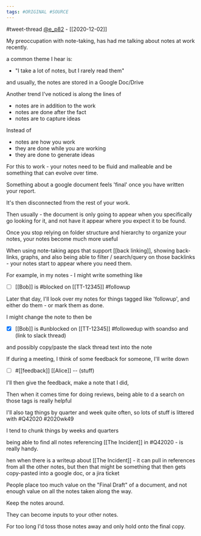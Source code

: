 ```yaml
---
tags: #ORIGINAL #SOURCE 
---
```

#tweet-thread [@e_p82](https://twitter.com/e_p82/status/1334295593569673218) - [[2020-12-02]]

My preoccupation with note-taking, has had me talking about notes at work recently.

a common theme I hear is:

- "I take a lot of notes, but I rarely read them"

and usually, the notes are stored in a Google Doc/Drive

Another trend I've noticed is along the lines of

- notes are in addition to the work
- notes are done after the fact
- notes are to capture ideas

Instead of 

- notes are how you work
- they are done while you are working
- they are done to generate ideas

For this to work - your notes need to be fluid and malleable and be something that can evolve over time. 

Something about a google document feels 'final' once you have written your report. 

It's then disconnected from the rest of your work.

Then usually - the document is only going to appear when you specifically go looking for it, and not have it appear where you expect it to be found.

Once you stop relying on folder structure and hierarchy to organize your notes, your notes become much more useful

When using note-taking apps that support [[back linking]], showing back-links, graphs, and also being able to filter / search/query on those backlinks - your notes start to appear where you need them.

For example, in my notes - I might write something like

- [ ]  [[Bob]] is #blocked  on [[TT-12345]]
   #followup

Later that day, I'll look over my notes for things tagged like 'followup', and either do them - or mark them as done.

I might change the note to then be

- [X] [[Bob]] is #unblocked on [[TT-12345]]
    #followedup with soandso and (link to slack thread)

and possibly copy/paste the slack thread text into the note

If during a meeting, I think of some feedback for someone, I'll write down 

- [ ] #[[feedback]] [[Alice]] -- (stuff)

I'll then give the feedback, make a note that I did,

Then when it comes time for doing reviews, being able to d a search on those tags is really helpful

I'll also tag things by quarter and week quite often, so lots of stuff is littered with #Q42020 #2020wk49

I tend to chunk things by weeks and quarters

being able to find all notes referencing [[The Incident]] in #Q42020  - is really handy.

hen when there is a writeup about [[The Incident]] - it can pull in references from all the other notes, but then that might be something that then gets copy-pasted into a google doc, or a jira ticket

People place too much value on the "Final Draft" of a document, and not enough value on all the notes taken along the way.

Keep the notes around.

They can become inputs to your other notes. 

For too long I'd toss those notes away and only hold onto the final copy.